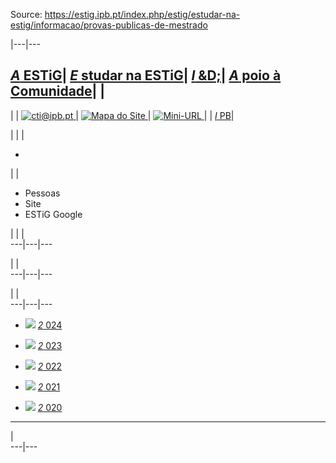 Source: https://estig.ipb.pt/index.php/estig/estudar-na-estig/informacao/provas-publicas-de-mestrado

|---|---  
  
[_A_ ESTiG](/index.php/estig/a-estig "A ESTiG")| [ _E_ studar na ESTiG](/index.php/estig/estudar-na-estig "Estudar na ESTiG")| [ _I_ &D;](/index.php/estig/investigacao-desenvolvimento "Investigação & Desenvolvimento")| [_A_ poio à Comunidade](/index.php/estig/apoio-a-comunidade "Apoio à Comunidade")| |   
---  
| | [![cti@ipb.pt](https://estig.ipb.pt//templates/estig-template-estudar-na-estig/images/mail.png) ](mailto:cti@ipb.pt?subject=Portal%20ESTiG "cti@ipb.pt")| [![Mapa do Site](https://estig.ipb.pt//templates/estig-template-estudar-na-estig/images/mapa.png) ](/index.php/estig-map "Mapa do Site")| [![Mini-URL](https://estig.ipb.pt//templates/estig-template-estudar-na-estig/images/miniurl.png) ](javascript:;
 "Mini-URL")| | [_I_ PB](http://www.ipb.pt "Instituto Politécnico de Bragança")|   
  
  

  

  
  
  
  
  
  
  
  
  
  
  
  
  
  
|   | | 

  *   

| | 

  * Pessoas
  * Site
  * ESTiG Google

| | |   
---|---|---  
  
| |   
---|---|---  
  
| |   
---|---|---  
  
  

  * ![](https://estig.ipb.pt/modules/mod_subpaginas/images/subpag1.png) [_2_ 024](/index.php/estig/estudar-na-estig/informacao/provas-publicas-de-mestrado/2024 "2024")
  
  * ![](https://estig.ipb.pt/modules/mod_subpaginas/images/subpag1.png) [_2_ 023](/index.php/estig/estudar-na-estig/informacao/provas-publicas-de-mestrado/2023 "2023")
  
  * ![](https://estig.ipb.pt/modules/mod_subpaginas/images/subpag1.png) [_2_ 022](/index.php/estig/estudar-na-estig/informacao/provas-publicas-de-mestrado/2022 "2022")
  
  * ![](https://estig.ipb.pt/modules/mod_subpaginas/images/subpag1.png) [_2_ 021](/index.php/estig/estudar-na-estig/informacao/provas-publicas-de-mestrado/2021 "2021")
  
  * ![](https://estig.ipb.pt/modules/mod_subpaginas/images/subpag1.png) [_2_ 020](/index.php/estig/estudar-na-estig/informacao/provas-publicas-de-mestrado/2020 "2020")
  
  
---  
  

|  
---|---  
  

